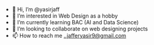 - 👋 Hi, I’m @yasirjaff
- 👀 I’m interested in Web Design as a hobby
- 🌱 I’m currently learning BAC (AI and Data Science)
- 💞️ I’m looking to collaborate on web designing projects
- 📫 How to reach me ..jafferyasir9@gmail.com

<!---
yasirjaff/yasirjaff is a ✨ special ✨ repository because its `README.md` (this file) appears on your GitHub profile.
You can click the Preview link to take a look at your changes.
--->
